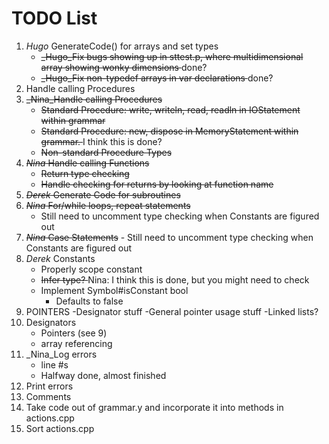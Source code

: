# TODO List

1. _Hugo_ GenerateCode() for arrays and set types
    - <s>_Hugo_Fix bugs showing up in sttest.p, where multidimensional array showing wonky dimensions </s> done?
	- <s>_Hugo_Fix non-typedef arrays in var declarations </s> done?
2. Handle calling Procedures
2. <s> _Nina_Handle calling Procedures </s>
	- <s> Standard Procedure: write, writeln, read, readln in IOStatement within grammar </s>
	- <s> Standard Procedure: new, dispose in MemoryStatement within grammar. </s> I think this is done?
	- <s>Non-standard Procedure Types </s>
3. <s> _Nina_ Handle calling Functions </s>
	-  <s> Return type checking </s>
	- <s>Handle checking for returns by looking at function name </s>
4. <s>_Derek_ Generate Code for subroutines</s>
5. <s>_Nina_ For/while loops, repeat statements</s> 
	- Still need to uncomment type checking when Constants are figured out
6. ~~_Nina_ Case Statements~~
		- Still need to uncomment type checking when Constants are figured out
7. _Derek_ Constants
	- Properly scope constant
	- <s>Infer type? </s> Nina: I think this is done, but you might need to check
    - Implement Symbol#isConstant bool
        - Defaults to false
8. POINTERS
	-Designator stuff
	-General pointer usage stuff
	-Linked lists?
9. Designators 
	- Pointers (see 9)
	- array referencing      
10. _Nina_Log errors
	- line #s
	- Halfway done, almost finished
11. Print errors
12. Comments
13. Take code out of grammar.y and incorporate it into methods in actions.cpp
14. Sort actions.cpp
